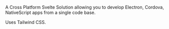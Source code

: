 A Cross Platform Svelte Solution allowing you to develop Electron, Cordova, NativeScript apps from a single code base.

Uses Tailwind CSS.